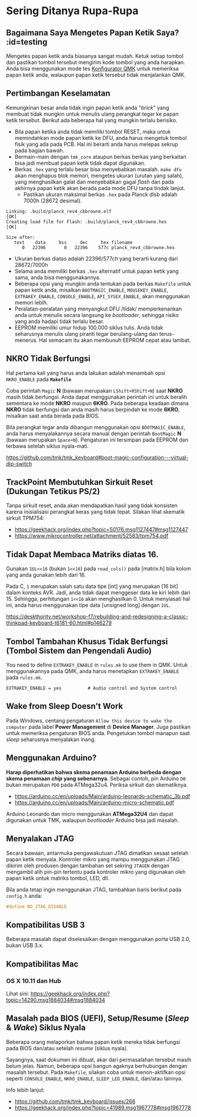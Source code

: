 # Sering Ditanya Rupa-Rupa

## Bagaimana Saya Mengetes Papan Ketik Saya? :id=testing

Mengetes papan ketik anda biasanya sangat mudah. Ketuk setiap tombol dan pastikan tombol tersebut mengirim kode tombol yang anda harapkan. Anda bisa menggunakan mode tes [Konfigurator QMK](https://config.qmk.fm/#/test/) untuk memeriksa papan ketik anda, walaupun papan ketik tersebut tidak menjalankan QMK.

## Pertimbangan Keselamatan

Kemungkinan besar anda tidak ingin papan ketik anda "*brick*" yang membuat tidak mungkin untuk menulis ulang perangkat tegar ke papan ketik tersebut. Berikut ada beberapa hal yang mungkin terlalu berisiko.

- Bila papan ketika anda tidak memiliki tombol RESET, maka untuk memindahkan mode papan ketik ke DFU, anda harus mengetuk tombol fisik yang ada pada PCB. Hal ini berarti anda harus melepas sekrup pada bagian bawah.
- Bermain-main dengan `tmk_core` ataupun berkas berkas yang berkaitan bisa jadi membuat papan ketik tidak dapat digunakan.
- Berkas `.hex` yang terlalu besar bisa menyebabkan masalah. `make dfu` akan menghapus blok memori, mengetes ukuran (urutan yang salah), yang menghasilkan galat dan menyebabkan gagal *flash* dan pada akhirnya papan ketik akan berada pada mode DFU tanpa tindak lanjut.
  - Pastikan ukuran maksimal berkas `.hex` pada Planck dlsb adalah 7000h (28672 desimal).

```
Linking: .build/planck_rev4_cbbrowne.elf                                                            [OK]
Creating load file for Flash: .build/planck_rev4_cbbrowne.hex                                       [OK]

Size after:
   text    data     bss     dec     hex filename
      0   22396       0   22396    577c planck_rev4_cbbrowne.hex
```

  - Ukuran berkas diatas adalah 22396/577ch yang berarti kurang dari 28672/7000h
  - Selama anda memiliki berkas `.hex` alternatif untuk papan ketik yang sama, anda bisa menggunakannya.
  - Beberapa opsi yang mungkin anda tentukan pada berkas `Makefile` untuk papan ketik anda, misalkan `BOOTMAGIC_ENABLE`, `MOUSEKEY_ENABLE`, `EXTRAKEY_ENABLE`, `CONSOLE_ENABLE`, `API_SYSEX_ENABLE`, akan menggunakan memori lebih.
- Peralatan-peralatan yang menyangkut DFU /tidak/ memperkenankan anda untuk menulis secara langsung ke *bootloader*, sehingga risiko yang anda hadapi tidak terlalu besar.
- EEPROM memiliki umur hidup 100.000 siklus tulis. Anda tidak seharusnya menulis ulang piranti tegar berulang-ulang dan terus-menerus. Hal semacam itu akan membunuh EEPROM cepat atau lambat.

## NKRO Tidak Berfungsi
Hal pertama kali yang harus anda lakukan adalah menambah opsi `NKRO_ENABLE` pada **`Makefile`**

Coba perintah `Magic` **N** (bawaan merupakan `LShift+RShift+N`) saat **NKRO** masih tidak berfungsi. Anda dapat menggunakan perintah ini untuk beralih sementara ke mode **NKRO** maupun **6KRO**. Pada beberapa keadaan dimana **NKRO** tidak berfungsi dan anda masih harus berpindah ke mode **6KRO**, misalkan saat anda berada pada BIOS.

Bila perangkat tegar anda dibangun menggunakan opsi `BOOTMAGIC_ENABLE`, anda harus menyalakannya secara manual dengan perintah `BootMagic` **N** (bawaan merupakan `Space+N`). Pengaturan ini tersimpan pada EEPROM dan terbawa setelah siklus nyala-mati.

https://github.com/tmk/tmk_keyboard#boot-magic-configuration---virtual-dip-switch


## TrackPoint Membutuhkan Sirkuit Reset (Dukungan Tetikus PS/2)

Tanpa sirkuit reset, anda akan mendapatkan hasil yang tidak konsisten karena inisialisasi perangkat keras yang tidak tepat. Silakan lihat skematik sirkuit TPM754:

- https://geekhack.org/index.php?topic=50176.msg1127447#msg1127447
- https://www.mikrocontroller.net/attachment/52583/tpm754.pdf


## Tidak Dapat Membaca Matriks diatas 16.

Gunakan `1UL<<16` (bukan `1<<16`) pada `read_cols()` pada [matrix.h] bila kolom yang anda gunakan lebih dari 16.

Pada C, `1` merupakan salah satu data tipe [int] yang merupakan [16 bit] dalam konteks AVR. Jadi, anda tidak dapat menggeser data ke kiri lebih dari 15. Sehingga, perhitungan `1<<16` akan menghasilkan 0. Untuk menyiasati hal ini, anda harus menggunakan tipe data [unsigned long] dengan `1UL`.

https://deskthority.net/workshop-f7/rebuilding-and-redesigning-a-classic-thinkpad-keyboard-t6181-60.html#p146279

## Tombol Tambahan Khusus Tidak Berfungsi (Tombol Sistem dan Pengendali Audio)

You need to define `EXTRAKEY_ENABLE` in `rules.mk` to use them in QMK.
Untuk menggunakannya pada QMK, anda harus menetapkan `EXTRAKEY_ENABLE` pada `rules.mk`.

```
EXTRAKEY_ENABLE = yes          # Audio control and System control
```

## Wake from Sleep Doesn't Work

Pada Windows, centang pengaturan `Allow this device to wake the computer` pada label **Power Management** di **Device Manager**. Juga pastikan untuk memeriksa pengaturan BIOS anda. Pengetukan tombol manapun saat *sleep* seharusnya menyalakan inang.

## Menggunakan Arduino?

**Harap diperhatikan bahwa skema penamaan Arduino berbeda dengan skema penamaan *chip* yang sebenarnya.** Sebagai contoh, pin Arduino `D0` bukan merupakan `PD0` pada ATMega32u4. Periksa sirkuit dan skematiknya.

- https://arduino.cc/en/uploads/Main/arduino-leonardo-schematic_3b.pdf
- https://arduino.cc/en/uploads/Main/arduino-micro-schematic.pdf

Arduino Leonardo dan micro menggunakan **ATMega32U4** dan dapat digunakan untuk TMK, walaupun *bootloader* Arduino bisa jadi masalah.

## Menyalakan JTAG

Secara bawaan, antarmuka pengawakutuan JTAG dimatikan sesaat setelah papan ketik menyala. Kontroler mikro yang mampu menggunakan JTAG dikirim oleh produsen dengan tambahan set sekring `JTAGEN` dengan mengambil alih pin-pin tertentu pada kontroler mikro yang digunakan oleh papan ketik untuk matriks tombol, LED, dll.

Bila anda tetap ingin menggunakan JTAG, tambahkan baris berikut pada `config.h` anda:

```c
#define NO_JTAG_DISABLE
```

## Kompatibilitas USB 3

Beberapa masalah dapat diselesaikan dengan menggunakan porta USB 2.0, bukan USB 3.x.


## Kompatibilitas Mac
### OS X 10.11 dan Hub
Lihat sini: https://geekhack.org/index.php?topic=14290.msg1884034#msg1884034


## Masalah pada BIOS (UEFI), Setup/Resume (*Sleep* & *Wake*) Siklus Nyala

Beberapa orang melaporkan bahwa papan ketik mereka tidak berfungsi pada BIOS dan/atau setelah *resume* (siklus nyala).

Sayangnya, saat dokumen ini dibuat, akar dari permasalahan tersebut masih belum jelas. Namun, beberapa opsi bangun agaknya berhubungan dengan masalah tersebut. Pada `Makefile`, silakan coba untuk menon-aktifkan opsi seperti `CONSOLE_ENABLE`, `NKRO_ENABLE`, `SLEEP_LED_ENABLE`, dan/atau lainnya.

Info lebih lanjut:
- https://github.com/tmk/tmk_keyboard/issues/266
- https://geekhack.org/index.php?topic=41989.msg1967778#msg1967778
